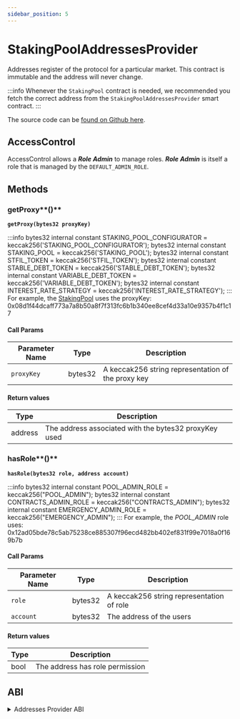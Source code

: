 ```yaml
---
sidebar_position: 5
---
```


# StakingPoolAddressesProvider

Addresses register of the protocol for a particular market. This contract is immutable and the address will never change.

:::info
Whenever the `StakingPool` contract is needed, we recommended you fetch the correct address from the `StakingPoolAddressesProvider` smart contract.
:::

The source code can be [found on Github here](https://github.com/stfil-io/protocol/blob/main/contracts/protocol/configuration/StakingPoolAddressesProvider.sol).

## AccessControl

AccessControl allows a _**Role Admin**_ to manage roles. _**Role Admin**_ is itself a role that is managed by the `DEFAULT_ADMIN_ROLE`.

## Methods

### getProxy**()**

**`getProxy(bytes32 proxyKey)`**

:::info
    bytes32 internal constant STAKING_POOL_CONFIGURATOR = keccak256('STAKING_POOL_CONFIGURATOR');
    bytes32 internal constant STAKING_POOL = keccak256('STAKING_POOL');
    bytes32 internal constant STFIL_TOKEN = keccak256('STFIL_TOKEN');
    bytes32 internal constant STABLE_DEBT_TOKEN = keccak256('STABLE_DEBT_TOKEN');
    bytes32 internal constant VARIABLE_DEBT_TOKEN = keccak256('VARIABLE_DEBT_TOKEN');
    bytes32 internal constant INTEREST_RATE_STRATEGY = keccak256('INTEREST_RATE_STRATEGY');
:::
For example, the [StakingPool](https://github.com/stfil-io/protocol/blob/main/contracts/protocol/stakingpool/StakingPool.sol) uses the proxyKey: 0x08d1f44dcaff773a7a8b50a8f7f313fc6b1b340ee8cef4d33a10e9357b4f1c17

#### Call Params

| Parameter Name | Type    | Description                                        |
| -------------- | ------- | -------------------------------------------------- |
| `proxyKey`     | bytes32 | A keccak256 string representation of the proxy key |

#### Return values

| Type    | Description                                           |
| ------- | ----------------------------------------------------- |
| address | The address associated with the bytes32 proxyKey used |

### hasRole**()**

**`hasRole(bytes32 role, address account)`**

:::info
    bytes32 internal constant POOL_ADMIN_ROLE = keccak256("POOL_ADMIN");
    bytes32 internal constant CONTRACTS_ADMIN_ROLE = keccak256("CONTRACTS_ADMIN");
    bytes32 internal constant EMERGENCY_ADMIN_ROLE = keccak256("EMERGENCY_ADMIN");
:::
For example, the _POOL_ADMIN_ role uses: 0x12ad05bde78c5ab75238ce885307f96ecd482bb402ef831f99e7018a0f169b7b

#### Call Params

| Parameter Name | Type    | Description                                        |
| -------------- | ------- | -------------------------------------------------- |
| `role`         | bytes32 | A keccak256 string representation of role          |
| `account`      | bytes32 | The address of the users                           |

#### Return values

| Type    | Description                      |
| ------- | -------------------------------- |
| bool    | The address has role permission  |

## ABI

<details>
<summary>Addresses Provider ABI</summary>

```
[
    {
      "inputs": [],
      "stateMutability": "nonpayable",
      "type": "constructor"
    },
    {
      "anonymous": false,
      "inputs": [
        {
          "indexed": true,
          "internalType": "address",
          "name": "newAddress",
          "type": "address"
        }
      ],
      "name": "ConfigurationAdminUpdated",
      "type": "event"
    },
    {
      "anonymous": false,
      "inputs": [
        {
          "indexed": true,
          "internalType": "address",
          "name": "newAddress",
          "type": "address"
        }
      ],
      "name": "EmergencyAdminUpdated",
      "type": "event"
    },
    {
      "anonymous": false,
      "inputs": [
        {
          "indexed": false,
          "internalType": "bytes32",
          "name": "proxyKey",
          "type": "bytes32"
        },
        {
          "indexed": true,
          "internalType": "address",
          "name": "newProxyAddress",
          "type": "address"
        }
      ],
      "name": "ProxyAddressSet",
      "type": "event"
    },
    {
      "anonymous": false,
      "inputs": [
        {
          "indexed": true,
          "internalType": "bytes32",
          "name": "role",
          "type": "bytes32"
        },
        {
          "indexed": true,
          "internalType": "bytes32",
          "name": "previousAdminRole",
          "type": "bytes32"
        },
        {
          "indexed": true,
          "internalType": "bytes32",
          "name": "newAdminRole",
          "type": "bytes32"
        }
      ],
      "name": "RoleAdminChanged",
      "type": "event"
    },
    {
      "anonymous": false,
      "inputs": [
        {
          "indexed": true,
          "internalType": "bytes32",
          "name": "role",
          "type": "bytes32"
        },
        {
          "indexed": true,
          "internalType": "address",
          "name": "account",
          "type": "address"
        },
        {
          "indexed": true,
          "internalType": "address",
          "name": "sender",
          "type": "address"
        }
      ],
      "name": "RoleGranted",
      "type": "event"
    },
    {
      "anonymous": false,
      "inputs": [
        {
          "indexed": true,
          "internalType": "bytes32",
          "name": "role",
          "type": "bytes32"
        },
        {
          "indexed": true,
          "internalType": "address",
          "name": "account",
          "type": "address"
        },
        {
          "indexed": true,
          "internalType": "address",
          "name": "sender",
          "type": "address"
        }
      ],
      "name": "RoleRevoked",
      "type": "event"
    },
    {
      "anonymous": false,
      "inputs": [
        {
          "indexed": true,
          "internalType": "address",
          "name": "newAddress",
          "type": "address"
        }
      ],
      "name": "StakingPoolConfiguratorUpdated",
      "type": "event"
    },
    {
      "anonymous": false,
      "inputs": [
        {
          "indexed": true,
          "internalType": "address",
          "name": "newAddress",
          "type": "address"
        }
      ],
      "name": "StakingPoolUpdated",
      "type": "event"
    },
    {
      "inputs": [],
      "name": "DEFAULT_ADMIN_ROLE",
      "outputs": [
        {
          "internalType": "bytes32",
          "name": "",
          "type": "bytes32"
        }
      ],
      "stateMutability": "view",
      "type": "function"
    },
    {
      "inputs": [
        {
          "internalType": "bytes32",
          "name": "proxyKey",
          "type": "bytes32"
        }
      ],
      "name": "getProxy",
      "outputs": [
        {
          "internalType": "address",
          "name": "",
          "type": "address"
        }
      ],
      "stateMutability": "view",
      "type": "function"
    },
    {
      "inputs": [
        {
          "internalType": "bytes32",
          "name": "proxyKey",
          "type": "bytes32"
        }
      ],
      "name": "getProxyImplementation",
      "outputs": [
        {
          "internalType": "address",
          "name": "",
          "type": "address"
        }
      ],
      "stateMutability": "view",
      "type": "function"
    },
    {
      "inputs": [
        {
          "internalType": "bytes32",
          "name": "role",
          "type": "bytes32"
        }
      ],
      "name": "getRoleAdmin",
      "outputs": [
        {
          "internalType": "bytes32",
          "name": "",
          "type": "bytes32"
        }
      ],
      "stateMutability": "view",
      "type": "function"
    },
    {
      "inputs": [
        {
          "internalType": "bytes32",
          "name": "role",
          "type": "bytes32"
        },
        {
          "internalType": "address",
          "name": "account",
          "type": "address"
        }
      ],
      "name": "grantRole",
      "outputs": [],
      "stateMutability": "nonpayable",
      "type": "function"
    },
    {
      "inputs": [
        {
          "internalType": "bytes32",
          "name": "role",
          "type": "bytes32"
        },
        {
          "internalType": "address",
          "name": "account",
          "type": "address"
        }
      ],
      "name": "hasRole",
      "outputs": [
        {
          "internalType": "bool",
          "name": "",
          "type": "bool"
        }
      ],
      "stateMutability": "view",
      "type": "function"
    },
    {
      "inputs": [
        {
          "internalType": "bytes32",
          "name": "role",
          "type": "bytes32"
        },
        {
          "internalType": "address",
          "name": "account",
          "type": "address"
        }
      ],
      "name": "renounceRole",
      "outputs": [],
      "stateMutability": "nonpayable",
      "type": "function"
    },
    {
      "inputs": [
        {
          "internalType": "bytes32",
          "name": "role",
          "type": "bytes32"
        },
        {
          "internalType": "address",
          "name": "account",
          "type": "address"
        }
      ],
      "name": "revokeRole",
      "outputs": [],
      "stateMutability": "nonpayable",
      "type": "function"
    },
    {
      "inputs": [
        {
          "internalType": "bytes32",
          "name": "proxyKey",
          "type": "bytes32"
        },
        {
          "internalType": "address",
          "name": "newProxyAddress",
          "type": "address"
        }
      ],
      "name": "setProxy",
      "outputs": [],
      "stateMutability": "nonpayable",
      "type": "function"
    },
    {
      "inputs": [
        {
          "internalType": "bytes4",
          "name": "interfaceId",
          "type": "bytes4"
        }
      ],
      "name": "supportsInterface",
      "outputs": [
        {
          "internalType": "bool",
          "name": "",
          "type": "bool"
        }
      ],
      "stateMutability": "view",
      "type": "function"
    },
    {
      "inputs": [
        {
          "internalType": "bytes32",
          "name": "proxyKey",
          "type": "bytes32"
        },
        {
          "internalType": "address",
          "name": "implementation",
          "type": "address"
        }
      ],
      "name": "upgrade",
      "outputs": [],
      "stateMutability": "nonpayable",
      "type": "function"
    },
    {
      "inputs": [
        {
          "internalType": "bytes32",
          "name": "proxyKey",
          "type": "bytes32"
        },
        {
          "internalType": "address",
          "name": "implementation",
          "type": "address"
        },
        {
          "internalType": "bytes",
          "name": "data",
          "type": "bytes"
        }
      ],
      "name": "upgradeAndCall",
      "outputs": [],
      "stateMutability": "payable",
      "type": "function"
    }
]
```
</details>
